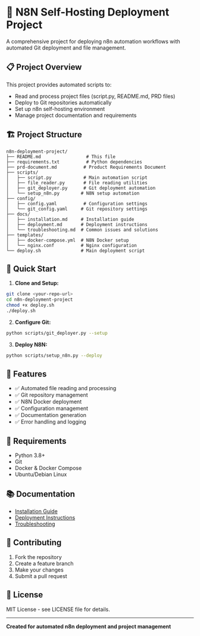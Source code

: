 # 🚀 N8N Self-Hosting Deployment Project

A comprehensive project for deploying n8n automation workflows with automated Git deployment and file management.

## 📋 Project Overview

This project provides automated scripts to:
- Read and process project files (script.py, README.md, PRD files)
- Deploy to Git repositories automatically
- Set up n8n self-hosting environment
- Manage project documentation and requirements

## 🏗️ Project Structure

```
n8n-deployment-project/
├── README.md                 # This file
├── requirements.txt          # Python dependencies
├── prd-document.md          # Product Requirements Document
├── scripts/
│   ├── script.py            # Main automation script
│   ├── file_reader.py       # File reading utilities
│   ├── git_deployer.py      # Git deployment automation
│   └── setup_n8n.py        # N8N setup automation
├── config/
│   ├── config.yaml          # Configuration settings
│   └── git_config.yaml     # Git repository settings
├── docs/
│   ├── installation.md     # Installation guide
│   ├── deployment.md       # Deployment instructions
│   └── troubleshooting.md  # Common issues and solutions
├── templates/
│   ├── docker-compose.yml  # N8N Docker setup
│   └── nginx.conf          # Nginx configuration
└── deploy.sh               # Main deployment script
```

## 🚀 Quick Start

1. **Clone and Setup:**
```bash
git clone <your-repo-url>
cd n8n-deployment-project
chmod +x deploy.sh
./deploy.sh
```

2. **Configure Git:**
```bash
python scripts/git_deployer.py --setup
```

3. **Deploy N8N:**
```bash
python scripts/setup_n8n.py --deploy
```

## 📖 Features

- ✅ Automated file reading and processing
- ✅ Git repository management
- ✅ N8N Docker deployment
- ✅ Configuration management
- ✅ Documentation generation
- ✅ Error handling and logging

## 🔧 Requirements

- Python 3.8+
- Git
- Docker & Docker Compose
- Ubuntu/Debian Linux

## 📚 Documentation

- [Installation Guide](docs/installation.md)
- [Deployment Instructions](docs/deployment.md)
- [Troubleshooting](docs/troubleshooting.md)

## 🤝 Contributing

1. Fork the repository
2. Create a feature branch
3. Make your changes
4. Submit a pull request

## 📄 License

MIT License - see LICENSE file for details.

---

**Created for automated n8n deployment and project management**